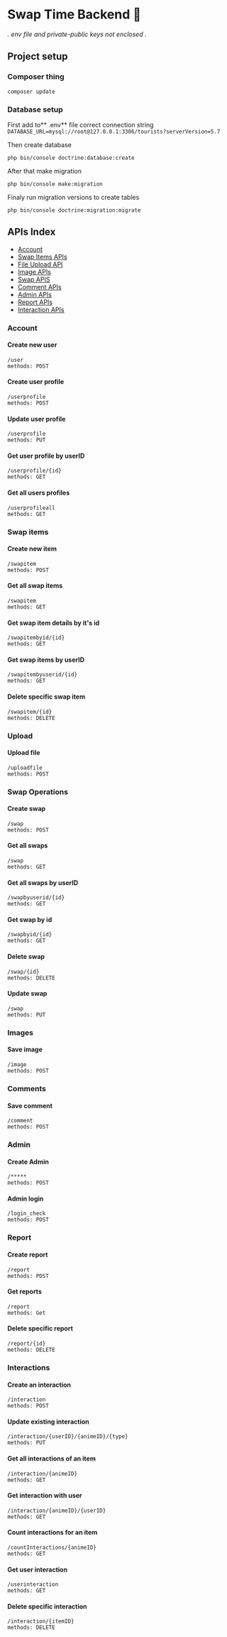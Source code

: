 ##
# Swap Time Backend 🚧
*. env file and private-public keys not enclosed .*
## Project setup

### Composer thing 
```
composer update 
```
### Database setup
First add to** .env** file correct connection string
`DATABASE_URL=mysql://root@127.0.0.1:3306/tourists?serverVersion=5.7`

Then create database
```
php bin/console doctrine:database:create
```

After that make migration
```
php bin/console make:migration
```

Finaly run migration versions to create tables
```
php bin/console doctrine:migration:migrate
```

## APIs Index
* [Account](#Account)
* [Swap Items APIs](#swap-items)
* [File Upload API](#upload)
* [Image APIs](#images)
* [Swap APIS](#swap-operations)
* [Comment APIs](#comments)
* [Admin APIs](#admin)
* [Report APIs](#report)
* [Interaction APIs](#interactions)

### Account
#### Create new user
```
/user
methods: POST
```
#### Create user profile
```
/userprofile
methods: POST
```
#### Update user profile
```
/userprofile
methods: PUT
```
#### Get user profile by userID
```
/userprofile/{id}
methods: GET
```
#### Get all users profiles 
```
/userprofileall
methods: GET
```

### Swap items
#### Create new item
```
/swapitem
methods: POST
```
#### Get all swap items
```
/swapitem
methods: GET
```
#### Get swap item details by it's id
```
/swapitembyid/{id}
methods: GET
```
#### Get swap items by userID
```
/swapitembyuserid/{id}
methods: GET
```
#### Delete specific swap item
```
/swapitem/{id}
methods: DELETE
```

### Upload
#### Upload file
```
/uploadfile
methods: POST
```

### Swap Operations
#### Create swap
```
/swap
methods: POST
```
#### Get all swaps
```
/swap
methods: GET
```
#### Get all swaps by userID
```
/swapbyuserid/{id}
methods: GET
```
#### Get swap by id
```
/swapbyid/{id}
methods: GET
```
#### Delete swap
```
/swap/{id}
methods: DELETE
```
#### Update swap
```
/swap
methods: PUT
```

### Images
#### Save image
```
/image
methods: POST
```
### Comments
#### Save comment
```
/comment
methods: POST
```

### Admin
#### Create Admin
```
/*****
methods: POST
```
#### Admin login
```
/login_check
methods: POST
```

### Report
#### Create report
```
/report
methods: POST
```
#### Get reports
```
/report
methods: Get
```
#### Delete specific report
```
/report/{id}
methods: DELETE
```

### Interactions
#### Create an interaction
```
/interaction
methods: POST
```
#### Update existing interaction
```
/interaction/{userID}/{animeID}/{type}
methods: PUT
```
#### Get all interactions of an item
```
/interaction/{animeID}
methods: GET
```
#### Get interaction with user
```
/interaction/{animeID}/{userID}
methods: GET
```
#### Count interactions for an item
```
/countInteractions/{animeID}
methods: GET
```
#### Get user interaction
```
/userinteraction
methods: GET
```
#### Delete specific interaction
```
/interaction/{itemID}
methods: DELETE
```

